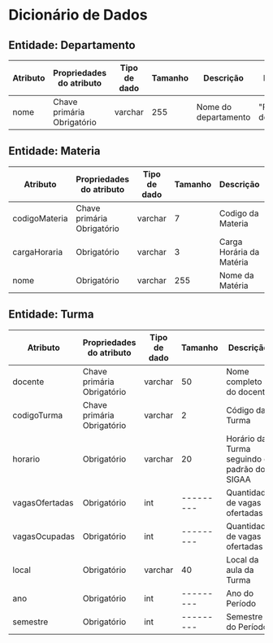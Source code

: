 # Dicionário de Dados

## Entidade: Departamento

|Atributo|Propriedades do atributo|Tipo de dado|Tamanho|Descrição|Exemplo|
|-|-|-|-|-|-|
|nome|Chave primária<br>Obrigatório|varchar|255|Nome do departamento|"Faculdade do Gama"|

## Entidade: Materia

|Atributo|Propriedades do atributo|Tipo de dado|Tamanho|Descrição|Exemplo|
|-|-|-|-|-|-|
|codigoMateria|Chave primária<br>Obrigatório|varchar|7|Codigo da Materia|"FGA0003"|
|cargaHoraria|Obrigatório|varchar|3|Carga Horária da Matéria|"60h"|
|nome|Obrigatório|varchar|255|Nome da Matéria|"COMPILADORES 1"|

## Entidade: Turma

|Atributo|Propriedades do atributo|Tipo de dado|Tamanho|Descrição|Exemplo|
|-|-|-|-|-|-|
|docente|Chave primária<br>Obrigatório|varchar|50|Nome completo do docente|"FABIO MACEDO MENDES"|
|codigoTurma|Chave primária<br>Obrigatório|varchar|2|Código da Turma|"01" ou "A"|
|horario|Obrigatório|varchar|20|Horário da Turma seguindo o padrão do SIGAA|"5M1234 5T23"|
|vagasOfertadas|Obrigatório|int|---------|Quantidade de vagas ofertadas|40|
|vagasOcupadas|Obrigatório|int|---------|Quantidade de vagas ofertadas|0|
|local|Obrigatório|varchar|40|Local da aula da Turma|"remoto" ou "I10"|
|ano|Obrigatório|int|---------|Ano do Período|2021|
|semestre|Obrigatório|int|---------|Semestre do Período|2|

